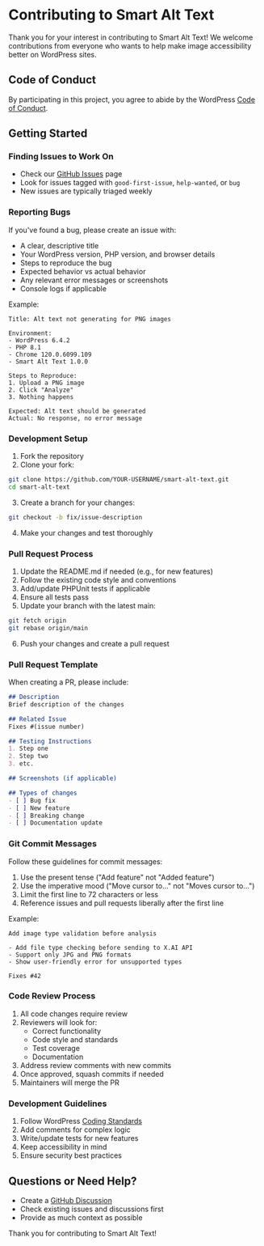 # Contributing to Smart Alt Text

Thank you for your interest in contributing to Smart Alt Text! We welcome contributions from everyone who wants to help make image accessibility better on WordPress sites.

## Code of Conduct

By participating in this project, you agree to abide by the WordPress [Code of Conduct](https://make.wordpress.org/handbook/community-code-of-conduct/).

## Getting Started

### Finding Issues to Work On

* Check our [GitHub Issues](https://github.com/yourusername/smart-alt-text/issues) page
* Look for issues tagged with `good-first-issue`, `help-wanted`, or `bug`
* New issues are typically triaged weekly

### Reporting Bugs

If you've found a bug, please create an issue with:

* A clear, descriptive title
* Your WordPress version, PHP version, and browser details
* Steps to reproduce the bug
* Expected behavior vs actual behavior
* Any relevant error messages or screenshots
* Console logs if applicable

Example:
```
Title: Alt text not generating for PNG images

Environment:
- WordPress 6.4.2
- PHP 8.1
- Chrome 120.0.6099.109
- Smart Alt Text 1.0.0

Steps to Reproduce:
1. Upload a PNG image
2. Click "Analyze"
3. Nothing happens

Expected: Alt text should be generated
Actual: No response, no error message
```

### Development Setup

1. Fork the repository
2. Clone your fork:
```bash
git clone https://github.com/YOUR-USERNAME/smart-alt-text.git
cd smart-alt-text
```

3. Create a branch for your changes:
```bash
git checkout -b fix/issue-description
```

4. Make your changes and test thoroughly

### Pull Request Process

1. Update the README.md if needed (e.g., for new features)
2. Follow the existing code style and conventions
3. Add/update PHPUnit tests if applicable
4. Ensure all tests pass
5. Update your branch with the latest main:
```bash
git fetch origin
git rebase origin/main
```

6. Push your changes and create a pull request

### Pull Request Template

When creating a PR, please include:

```markdown
## Description
Brief description of the changes

## Related Issue
Fixes #(issue number)

## Testing Instructions
1. Step one
2. Step two
3. etc.

## Screenshots (if applicable)

## Types of changes
- [ ] Bug fix
- [ ] New feature
- [ ] Breaking change
- [ ] Documentation update
```

### Git Commit Messages

Follow these guidelines for commit messages:

1. Use the present tense ("Add feature" not "Added feature")
2. Use the imperative mood ("Move cursor to..." not "Moves cursor to...")
3. Limit the first line to 72 characters or less
4. Reference issues and pull requests liberally after the first line

Example:
```
Add image type validation before analysis

- Add file type checking before sending to X.AI API
- Support only JPG and PNG formats
- Show user-friendly error for unsupported types

Fixes #42
```

### Code Review Process

1. All code changes require review
2. Reviewers will look for:
   - Correct functionality
   - Code style and standards
   - Test coverage
   - Documentation
3. Address review comments with new commits
4. Once approved, squash commits if needed
5. Maintainers will merge the PR

### Development Guidelines

1. Follow WordPress [Coding Standards](https://developer.wordpress.org/coding-standards/)
2. Add comments for complex logic
3. Write/update tests for new features
4. Keep accessibility in mind
5. Ensure security best practices

## Questions or Need Help?

* Create a [GitHub Discussion](https://github.com/yourusername/smart-alt-text/discussions)
* Check existing issues and discussions first
* Provide as much context as possible

Thank you for contributing to Smart Alt Text! 